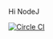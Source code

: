 Hi NodeJ

[![Circle CI](https://circleci.com/gh/mjhea0/node-docker-workflow.svg?style=svg)](https://circleci.com/gh/mjhea0/node-docker-workflow)